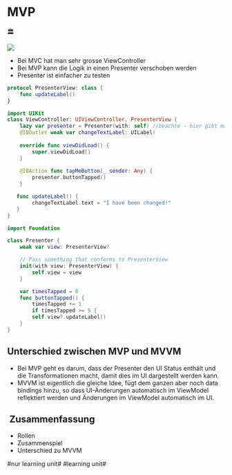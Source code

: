 
# MVP
🏛️

![][image-1]

- Bei MVC hat man sehr grosse ViewController
- Bei MVP kann die Logik in einen Presenter verschoben werden
- Presenter ist einfacher zu testen


```swift
protocol PresenterView: class {
    func updateLabel()
}
```

```swift
import UIKit
class ViewController: UIViewController, PresenterView {
	lazy var presenter = Presenter(with: self) //beachte - hier gibt man self mit
	@IBOutlet weak var changeTextLabel: UILabel!
	
	override func viewDidLoad() {
	    super.viewDidLoad()
	}
	
	@IBAction func tapMeButton(_ sender: Any) {
	    presenter.buttonTapped()
	}

   func updateLabel() {
   		changeTextLabel.text = "I have been changed!"  
   }
}
```


```swift
import Foundation

class Presenter {
	weak var view: PresenterView?

	// Pass something that conforms to PresenterView
	init(with view: PresenterView) {
	    self.view = view
	}

	var timesTapped = 0
	func buttonTapped() {
    	timesTapped += 1
    	if timesTapped >= 5 {
    	self.view?.updateLabel()
	}	
}

```

## Unterschied zwischen MVP und MVVM

- Bei MVP geht es darum, dass der Presenter den UI Status enthält und die Transformationen macht, damit dies im UI dargestellt werden kann.
- MVVM ist eigentlich die gleiche Idee, fügt dem ganzen aber noch data bindings hinzu, so dass UI-Änderungen automatisch im ViewModel reflektiert werden und Änderungen im ViewModel automatisch im UI.


##  Zusammenfassung
- Rollen
- Zusammenspiel
- Unterschied zu MVVM

[image-1]:	https://miro.medium.com/max/640/1*Yf9H3RWc9pdcnxxco_dTqQ.webp

#nur learning unit# #learning unit#